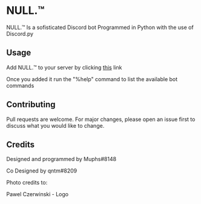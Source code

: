 # NULL.™ 

NULL.™ Is a sofisticated Discord bot Programmed in Python with the use of Discord.py

## Usage

Add NULL.™ to your server by clicking [this](https://bit.ly/null-bot-add) link

Once you added it run the "%help" command to list the available bot commands

## Contributing
Pull requests are welcome. For major changes, please open an issue first to discuss what you would like to change.

## Credits
Designed and programmed by Muphs#8148

Co Designed by qntm#8209


Photo credits to:

Pawel Czerwinski - Logo
